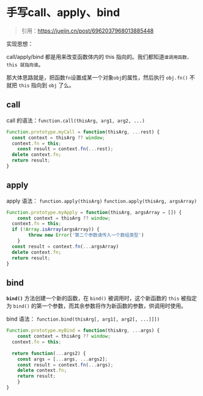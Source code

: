 # 手写call、apply、bind

> 引用：https://juejin.cn/post/6962037968013885448

实现思想：

call/apply/bind 都是用来改变函数体内的 this 指向的。我们都知道`谁调用函数，this 就指向谁`。 

那大体思路就是，把函数`fn`设置成某一个对象`obj`的属性，然后执行 `obj.fn()`  不就把 `this` 指向到 `obj` 了么。



## call

call 的语法：`function.call(thisArg, arg1, arg2, ...)`

```js
Function.prototype.myCall = function(thisArg, ...rest) {
  const context = thisArg ?? window;
  context.fn = this;
	const result = context.fn(...rest);
  delete context.fn;
  return result;
}
```



## apply

apply 语法： `function.apply(thisArg)` `function.apply(thisArg, argsArray)`

```js
Function.prototype.myApply = function(thisArg, argsArray = []) {
	const context = thisArg ?? window;
  context.fn = this;
  if (!Array.isArray(argsArray)) {
    	throw new Error('第二个参数请传入一个数组类型')
	}
  const result = context.fn(...argsArray)
  delete context.fn;
  return result;
}
```



## bind

**`bind()`** 方法创建一个新的函数，在 `bind()` 被调用时，这个新函数的 `this` 被指定为 `bind()` 的第一个参数，而其余参数将作为新函数的参数，供调用时使用。

bind 语法： `function.bind(thisArg[, arg1[, arg2[, ...]]])`

```js
Function.prototype.myBind = function(thisArg, ...args) {
	const context = thisArg ?? window;
  context.fn = this;
  
  return function(...args2) {
    const args = [...args, ...args2];
    const result = context.fn(...args);
    delete context.fn;
    return result;
	}
}

```


